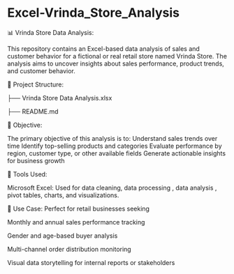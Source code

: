 # Excel-Vrinda_Store_Analysis
📊 Vrinda Store Data Analysis:

This repository contains an Excel-based data analysis of sales and customer behavior for a fictional or real retail store named Vrinda Store. The analysis aims to uncover insights about sales performance, product trends, and customer behavior.

📁 Project Structure:

├── Vrinda Store Data Analysis.xlsx 

├── README.md                         


📌 Objective:

The primary objective of this analysis is to:
Understand sales trends over time
Identify top-selling products and categories
Evaluate performance by region, customer type, or other available fields
Generate actionable insights for business growth

🧮 Tools Used:

Microsoft Excel:
Used for data cleaning, data processing , data analysis , pivot tables, charts, and visualizations.

📌 Use Case:
Perfect for retail businesses seeking

Monthly and annual sales performance tracking

Gender and age-based buyer analysis

Multi-channel order distribution monitoring

Visual data storytelling for internal reports or stakeholders
